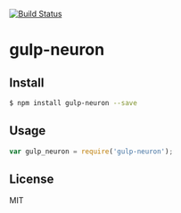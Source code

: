 [![Build Status](https://travis-ci.org/neuron-js/gulp-neuron.svg?branch=master)](https://travis-ci.org/neuron-js/gulp-neuron)
<!-- optional npm version
[![NPM version](https://badge.fury.io/js/gulp-neuron.svg)](http://badge.fury.io/js/gulp-neuron)
-->
<!-- optional npm downloads
[![npm module downloads per month](http://img.shields.io/npm/dm/gulp-neuron.svg)](https://www.npmjs.org/package/gulp-neuron)
-->
<!-- optional dependency status
[![Dependency Status](https://david-dm.org/neuron-js/gulp-neuron.svg)](https://david-dm.org/neuron-js/gulp-neuron)
-->

# gulp-neuron

<!-- description -->

## Install

```sh
$ npm install gulp-neuron --save
```

## Usage

```js
var gulp_neuron = require('gulp-neuron');
```

## License

MIT

